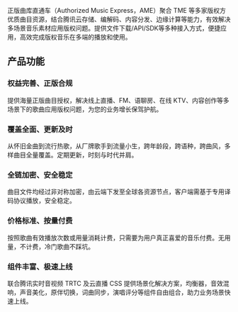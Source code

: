 正版曲库直通车（Authorized Music Express，AME）聚合 TME 等多家版权方优质曲目资源，结合腾讯云存储、编解码、内容分发、边缘计算等能力，有效解决多场景音乐素材应用版权问题。提供文件下载/API/SDK等多种接入方式，便捷应用，高效完成版权音乐在多端的播放和使用。

## 产品功能

### 权益完善、正版合规
提供海量正版曲目授权，解决线上直播、FM、语聊房、在线 KTV、内容创作等多场景下的歌曲应用版权问题，为您的业务增长保驾护航。
### 覆盖全面、更新及时
从怀旧金曲到流行热歌，从厂牌歌手到流量小生，跨年龄段，跨语种，跨曲风，多样曲目全量覆盖。定期更新，时刻与时代并肩。
### 全链加密、安全稳定
曲目文件均经过非对称加密，由云端下发至全球各资源节点，客户端需基于专用译码协议播放，安全稳定。
### 价格标准、按量付费
按照歌曲有效播放次数或用量消耗计费，只需要为用户真正喜爱的音乐付费。无用量，不计费，冷门歌曲不踩坑。
### 组件丰富、极速上线
联合腾讯实时音视频 TRTC 及云直播 CSS 提供场景化解决方案，均衡器，音效混响，声音美化，原伴切换，词曲同步，演唱评分等组件自由组合，助力业务场景快速上线。
